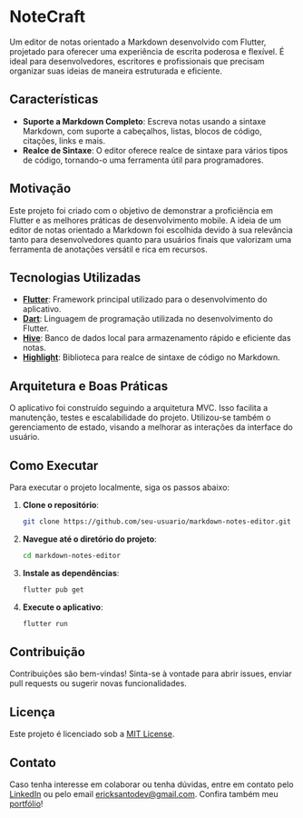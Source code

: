 # NoteCraft

Um editor de notas orientado a Markdown desenvolvido com Flutter, projetado para oferecer uma experiência de escrita poderosa e flexível. É ideal para desenvolvedores, escritores e profissionais que precisam organizar suas ideias de maneira estruturada e eficiente.

## Características

- **Suporte a Markdown Completo**: Escreva notas usando a sintaxe Markdown, com suporte a cabeçalhos, listas, blocos de código, citações, links e mais.
- **Realce de Sintaxe**: O editor oferece realce de sintaxe para vários tipos de código, tornando-o uma ferramenta útil para programadores.

## Motivação

Este projeto foi criado com o objetivo de demonstrar a proficiência em Flutter e as melhores práticas de desenvolvimento mobile. A ideia de um editor de notas orientado a Markdown foi escolhida devido à sua relevância tanto para desenvolvedores quanto para usuários finais que valorizam uma ferramenta de anotações versátil e rica em recursos.

## Tecnologias Utilizadas

- **[Flutter](https://flutter.dev/docs)**: Framework principal utilizado para o desenvolvimento do aplicativo.
- **[Dart](https://dart.dev/guides)**: Linguagem de programação utilizada no desenvolvimento do Flutter.
- **[Hive](https://docs.hivedb.dev/)**: Banco de dados local para armazenamento rápido e eficiente das notas.
- **[Highlight](https://pub.dev/packages/flutter_highlight)**: Biblioteca para realce de sintaxe de código no Markdown.

## Arquitetura e Boas Práticas

O aplicativo foi construído seguindo a arquitetura MVC. Isso facilita a manutenção, testes e escalabilidade do projeto. Utilizou-se também o gerenciamento de estado, visando a melhorar as interações da interface do usuário.

## Como Executar

Para executar o projeto localmente, siga os passos abaixo:

1. **Clone o repositório**:
   ```sh
   git clone https://github.com/seu-usuario/markdown-notes-editor.git
   ```
2. **Navegue até o diretório do projeto**:
   ```sh
   cd markdown-notes-editor
   ```
3. **Instale as dependências**:
   ```sh
   flutter pub get
   ```
4. **Execute o aplicativo**:
   ```sh
   flutter run
   ```

## Contribuição

Contribuições são bem-vindas! Sinta-se à vontade para abrir issues, enviar pull requests ou sugerir novas funcionalidades.

## Licença

Este projeto é licenciado sob a [MIT License](LICENSE).

## Contato

Caso tenha interesse em colaborar ou tenha dúvidas, entre em contato pelo [LinkedIn](https://www.linkedin.com/in/ericksantos11/) ou pelo email [ericksantodev@gmail.com](mailto:ericksantodev@gmail.com?subject=Interesse%20em%20colaborar%20com%20NoteCraft). Confira também meu [portfólio](https://ericksantos.com.br)!

